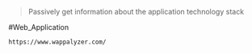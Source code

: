 > Passively get information about the application technology stack


#Web_Application 

```
https://www.wappalyzer.com/
```
